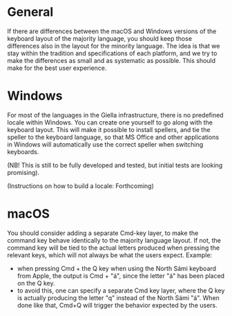 # General

If there are differences between the macOS and Windows versions of the keyboard layout of the majority language, you should keep those differences also in the
layout for the minority language. The idea is that we stay within the tradition
and specifications of each platform, and we try to make the differences as small
and as systematic as possible. This should make for the best user experience.

# Windows

For most of the languages in the Giella infrastructure, there is no predefined
locale within Windows. You can create one yourself to go along with the keyboard
layout. This will make it possible to install spellers, and tie the speller to
the keyboard language, so that MS Office and other applications in Windows will
automatically use the correct speller when switching keyboards.

(NB! This is still to be fully developed and tested, but initial tests are
looking promising).

(Instructions on how to build a locale: Forthcoming)

# macOS

You should consider adding a separate Cmd-key layer, to make the command key
behave identically to the majority language layout. If not, the command key will
be tied to the actual letters produced when pressing the relevant keys, which
will not always be what the users expect. Example:

* when pressing Cmd + the Q key when using the North Sámi keyboard from Apple,
  the output is Cmd + "á", since the letter "á" has been placed on the Q key.
* to avoid this, one can specify a separate Cmd key layer, where the Q key is
  actually producing the letter "q" instead of the North Sámi "á". When done
  like that, Cmd+Q will trigger the behavior expected by the users.
